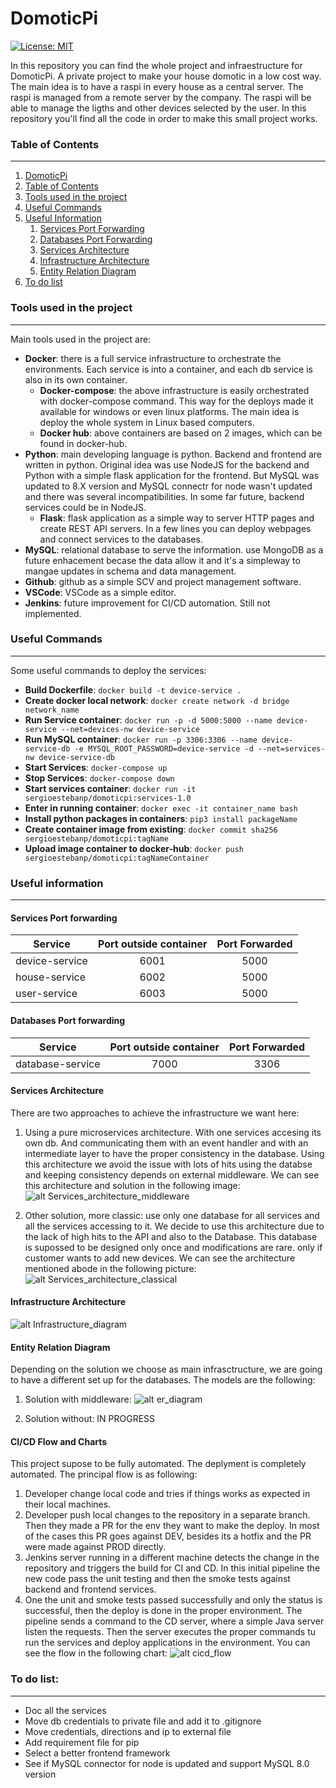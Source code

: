 # DomoticPi

[![License: MIT](https://img.shields.io/badge/License-MIT-blue.svg)](https://opensource.org/licenses/MIT)

In this repository you can find the whole project and infraestructure for DomoticPi. A private project to make your house domotic in a low cost way. The main idea is to have a raspi in every house as a central server. The raspi is managed from a remote server by the company. The raspi will be able to manage the ligths and other devices selected by the user. In this repository you'll find all the code in order to make this small project works. 

### Table of Contents
---

1. [DomoticPi](#domoticpi) 
2. [Table of Contents](#table-of-contents)
3. [Tools used in the project](#table-of-contents)
4. [Useful Commands](#useful-commands)
5. [Useful Information](#useful-information)
   1. [Services Port Forwarding](#services-port-forwarding)
   2. [Databases Port Forwarding](#databases-port-forwarding)
   3. [Services Architecture](#services-architecture)
   4. [Infrastructure Architecture](#infrastructure-architecture)
   5. [Entity Relation Diagram](#entity-relation-diagram)
6. [To do list](#to-do-list)

### Tools used in the project
---

Main tools used in the project are: 
- **Docker**: there is a full service infrastructure to orchestrate the environments. Each service is into a container, and each db service is also in its own container.
  - **Docker-compose**: the above infrastructure is easily orchestrated with docker-compose command. This way for the deploys made it available for windows or even linux platforms. The main idea is deploy the whole system in Linux based computers. 
  - **Docker hub**: above containers are based on 2 images, which can be found in docker-hub. 
- **Python**: main developing language is python. Backend and frontend are written in python. Original idea was use NodeJS for the backend and Python with a simple flask application for the frontend. But MySQL was updated to 8.X version and MySQL connectr for node wasn't updated and there was several incompatibilities. In some far future, backend services could be in NodeJS. 
  - **Flask**: flask application as a simple way to server HTTP pages and create REST API servers. In a few lines you can deploy webpages and connect services to the databases. 
- **MySQL**: relational database to serve the information. use MongoDB as a future enhacement becase the data allow it and it's a simpleway to mangae updates in schema and data management. 
- **Github**: github as a simple SCV and project management software. 
- **VSCode**: VSCode as a simple editor. 
- **Jenkins**: future improvement for CI/CD automation. Still not implemented. 


### Useful Commands
---

Some useful commands to deploy the services:
- **Build Dockerfile**: `docker build -t device-service .`
- **Create docker local network**: `docker create network -d bridge network_name`
- **Run Service container**: `docker run -p -d 5000:5000 --name device-service --net=devices-nw device-service`
- **Run MySQL container**: `docker run -p 3306:3306 --name device-service-db -e MYSQL_ROOT_PASSWORD=device-service -d --net=services-nw device-service-db`
- **Start Services**: `docker-compose up`
- **Stop Services**: `docker-compose down`
- **Start services container**: `docker run -it sergioestebanp/domoticpi:services-1.0`
- **Enter in running container**: `docker exec -it container_name bash`
- **Install python packages in containers**: `pip3 install packageName`
- **Create container image from existing**: `docker commit sha256 sergioestebanp/domoticpi:tagName`
- **Upload image container to docker-hub**: `docker push sergioestebanp/domoticpi:tagNameContainer`

### Useful information
---

#### Services Port forwarding

| Service          | Port outside container  |  Port Forwarded |
| ---------------- |:-----------------------:|:---------------:|
| device-service   | 6001                    | 5000            |
| house-service    | 6002                    | 5000            |
| user-service     | 6003                    | 5000            |

#### Databases Port forwarding

| Service            | Port outside container  |  Port Forwarded |
| ------------------ |:-----------------------:|:---------------:|
| database-service   | 7000                    | 3306            |

#### Services Architecture
There are two approaches to achieve the infrastructure we want here:
1. Using a pure microservices architecture. With one services accesing its own db. And communicating them with an event handler and with an intermediate layer to have the proper consistency in the database. Using this architecture we avoid the issue with lots of hits using the databse and keeping consistency depends on external middleware. We can see this architecture and solution in the following image: 
![alt Services_architecture_middleware](documentation/components_diagra_services_consistency_layer.png)

2. Other solution, more classic: use only one database for all services and all the services accessing to it. We decide to use this architecture due to the lack of high hits to the API and also to the Database. This database is supossed to be designed only once and modifications are rare. only if customer wants to add new devices. We can see the architecture mentioned abode in the following picture:
![alt Services_architecture_classical](documentation/components_diagra_services_one_db.png)

#### Infrastructure Architecture
![alt Infrastructure_diagram](documentation/components_diagram.png)

#### Entity Relation Diagram
Depending on the solution we choose as main infrasctructure, we are going to have a different set up for the databases. The models are the following:
1. Solution with middleware: 
![alt er_diagram](documentation/er_diagram.png)

2. Solution without:
IN PROGRESS

#### CI/CD Flow and Charts
This project supose to be fully automated. The deplyment is completely automated. The principal flow is as following: 
1. Developer change local code and tries if things works as expected in their local machines. 
2. Developer push local changes to the repository in a separate branch. Then they made a PR for the env they want to make the deploy. In most of the cases this PR goes against DEV, besides its a hotfix and the PR were made against PROD directly. 
3. Jenkins server running in a different machine detects the change in the repository and triggers the build for CI and CD. In this initial pipeline the new code pass the unit testing and then the smoke tests against backend and frontend services. 
4. One the unit and smoke tests passed successfully and only the status is successful, then the deploy is done in the proper environment. The pipeline sends a command to the CD server, where a simple Java server listen the requests. Then the server executes the proper commands tu run the services and deploy applications in the environment. 
You can see the flow in the following chart: 
![alt cicd_flow](documentation/cicd_flow.png)

### To do list: 
---
- Doc all the services
- Move db credentials to private file and add it to .gitignore
- Move credentials, directions and ip to external file
- Add requirement file for pip 
- Select a better frontend framework
- See if MySQL connector for node is updated and support MySQL 8.0 version
